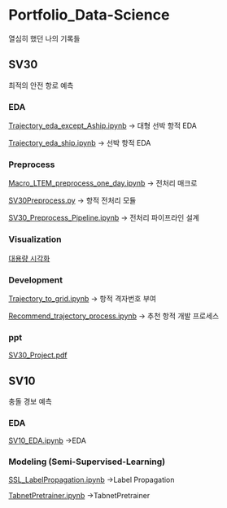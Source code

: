 # Portfolio_Data-Science
열심히 했던 나의 기록들
## SV30
최적의 안전 항로 예측
### EDA
[Trajectory_eda_except_Aship.ipynb](https://github.com/Cloover22/Portfolio_Data-Science/blob/master/SV30/Trajectory_eda_except_Aship.ipynb)
-> 대형 선박 항적 EDA


[Trajectory_eda_ship.ipynb](https://github.com/Cloover22/Portfolio_Data-Science/blob/master/SV30/Trajectory_eda_ship.ipynb)
-> 선박 항적 EDA
### Preprocess
[Macro_LTEM_preprocess_one_day.ipynb](https://github.com/Cloover22/Portfolio_Data-Science/blob/master/SV30/Macro_LTEM_preprocess_one_day.ipynb)
-> 전처리 매크로

[SV30Preprocess.py](https://github.com/Cloover22/Portfolio_Data-Science/blob/master/SV30/SV30Preprocess.py)
-> 항적 전처리 모듈

[SV30_Preprocess_Pipeline.ipynb](https://github.com/Cloover22/Portfolio_Data-Science/blob/master/SV30/SV30_Preprocess_Pipeline.ipynb)
-> 전처리 파이프라인 설계 

### Visualization
[대용량 시각화](https://github.com/Cloover22/Portfolio_Data-Science/tree/master/visualization)
### Development
[Trajectory_to_grid.ipynb](https://github.com/Cloover22/Portfolio_Data-Science/blob/master/SV30/Trajectory_to_grid.ipynb)
-> 항적 격자번호 부여

[Recommend_trajectory_process.ipynb](https://github.com/Cloover22/Portfolio_Data-Science/blob/master/SV30/Recommend_trajectory_process.ipynb)
-> 추천 항적 개발 프로세스 

### ppt
[SV30_Project.pdf](https://github.com/Cloover22/Portfolio_Data-Science/blob/master/SV30%20%EC%A0%84%EC%B2%98%EB%A6%AC%2B%EC%B5%9C%EC%A0%81%20%EC%95%88%EC%A0%84%20%ED%95%AD%EB%A1%9C.pdf)


## SV10
충돌 경보 예측
### EDA
[SV10_EDA.ipynb](https://github.com/Cloover22/Portfolio_Data-Science/blob/master/SV10/SV10_EDA.ipynb)
->EDA

### Modeling (Semi-Supervised-Learning)
[SSL_LabelPropagation.ipynb](https://github.com/Cloover22/Portfolio_Data-Science/blob/master/SV10/SSL_LabelPropagation.ipynb)
->Label Propagation

[TabnetPretrainer.ipynb](https://github.com/Cloover22/Portfolio_Data-Science/blob/master/SV10/TabnetPretrainer.ipynb)
->TabnetPretrainer


